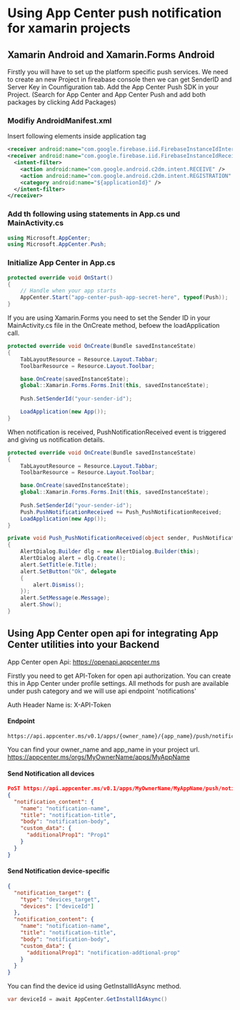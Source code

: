 # Using App Center push notification for xamarin projects

## Xamarin Android and Xamarin.Forms Android
Firstly you will have to set up the platform specific push services. We need to create an new Project in fireabase console then we can get SenderID and Server Key in Counfiguration tab.
Add the App Center Push SDK in your Project. (Search for App Center and App Center Push and add both packages by clicking Add Packages)

### Modifiy AndroidManifest.xml
Insert following elements inside application tag
```xml
<receiver android:name="com.google.firebase.iid.FirebaseInstanceIdInternalReceiver" android:exported="false" />
<receiver android:name="com.google.firebase.iid.FirebaseInstanceIdReceiver" android:exported="true" android:permission="com.google.android.c2dm.permission.SEND">
  <intent-filter>
    <action android:name="com.google.android.c2dm.intent.RECEIVE" />
    <action android:name="com.google.android.c2dm.intent.REGISTRATION" />
    <category android:name="${applicationId}" />
  </intent-filter>
</receiver>
```
### Add th following using statements in App.cs und MainActivity.cs
```c#
using Microsoft.AppCenter;
using Microsoft.AppCenter.Push;
```

### Initialize App Center in App.cs 
```c#
protected override void OnStart()
{
    // Handle when your app starts
    AppCenter.Start("app-center-push-app-secret-here", typeof(Push));
}
```
If you are using Xamarin.Forms you need to set the Sender ID in your MainActivity.cs file in the OnCreate method, befoew the loadApplication call.
```c#
protected override void OnCreate(Bundle savedInstanceState)
{
    TabLayoutResource = Resource.Layout.Tabbar;
    ToolbarResource = Resource.Layout.Toolbar;

    base.OnCreate(savedInstanceState);
    global::Xamarin.Forms.Forms.Init(this, savedInstanceState);
    
    Push.SetSenderId("your-sender-id");

    LoadApplication(new App());
}
```
When notification is received, PushNotificationReceived event is triggered and giving us notification details.
```c#
protected override void OnCreate(Bundle savedInstanceState)
{
    TabLayoutResource = Resource.Layout.Tabbar;
    ToolbarResource = Resource.Layout.Toolbar;

    base.OnCreate(savedInstanceState);
    global::Xamarin.Forms.Forms.Init(this, savedInstanceState);
    
    Push.SetSenderId("your-sender-id");
    Push.PushNotificationReceived += Push_PushNotificationReceived;
    LoadApplication(new App());
}

private void Push_PushNotificationReceived(object sender, PushNotificationReceivedEventArgs e)
{
    AlertDialog.Builder dlg = new AlertDialog.Builder(this);
    AlertDialog alert = dlg.Create();
    alert.SetTitle(e.Title);
    alert.SetButton("Ok", delegate
    {
        alert.Dismiss();
    });
    alert.SetMessage(e.Message);
    alert.Show();
}
```

## Using App Center open api for integrating App Center utilities into your Backend
App Center open Api: https://openapi.appcenter.ms

Firstly you need to get API-Token for open api authorization. You can create this in App Center under profile settings.
All methods for push are available under push category and we will use api endpoint 'notifications'

Auth Header Name is: X-API-Token

#### Endpoint
```
https://api.appcenter.ms/v0.1/apps/{owner_name}/{app_name}/push/notifications
```
You can find your owner_name and app_name in your project url.
https://appcenter.ms/orgs/MyOwnerName/apps/MyAppName

#### Send Notification all devices

```json
PoST https://api.appcenter.ms/v0.1/apps/MyOwnerName/MyAppName/push/notification
{
  "notification_content": {
    "name": "notification-name",
    "title": "notification-title",
    "body": "notification-body",
    "custom_data": {
      "additionalProp1": "Prop1"
    }
  }
}
```

#### Send Notification device-specific
```json
{
  "notification_target": {
    "type": "devices_target",
    "devices": ["deviceId"]
  },
  "notification_content": {
    "name": "notification-name",
    "title": "notification-title",
    "body": "notification-body",
    "custom_data": {
      "additionalProp1": "notification-addtional-prop"
    }
  }
}
```
You can find the device id using GetInstallIdAsync method. 
```c#
var deviceId = await AppCenter.GetInstallIdAsync()
```

